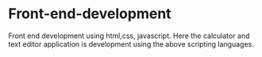 # Front-end-development
Front end development using html,css, javascript.
Here the calculator and text editor application is development using the above scripting languages.
